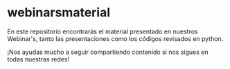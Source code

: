 # webinarsmaterial
En este repositorio encontrarás el material presentado en nuestros Webinar's, tanto las presentaciones como los códigos revisados en python.

¡Nos ayudas mucho a seguir compartiendo contenido si nos sigues en todas nuestras redes!

